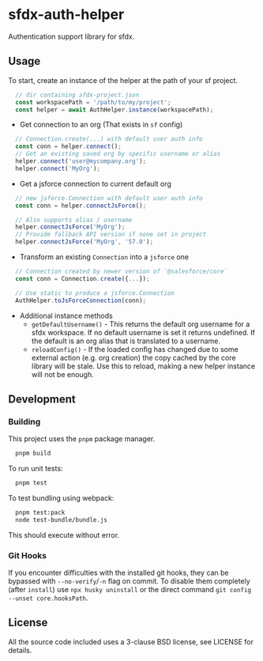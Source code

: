 # sfdx-auth-helper

Authentication support library for sfdx.

## Usage

To start, create an instance of the helper at the path of your sf project.

```js
  // dir containing sfdx-project.json
  const workspacePath = '/path/to/my/project';
  const helper = await AuthHelper.instance(workspacePath);
```

* Get connection to an org (That exists in `sf` config)

```js
  // Connection.create(...) with default user auth info
  const conn = helper.connect();
  // Get an existing saved org by specific username or alias
  helper.connect('user@mycompany.org');
  helper.connect('MyOrg');
```

* Get a jsforce connection to current default org

```js
  // new jsforce.Connection with default user auth info
  const conn = helper.connectJsForce();

  // Also supports alias / username
  helper.connectJsForce('MyOrg');
  // Provide fallback API version if none set in project
  helper.connectJsForce('MyOrg', '57.0');
```

* Transform an existing `Connection` into a `jsforce` one

```js
  // Connection created by newer version of `@salesforce/core`
  const conn = Connection.create({...});

  // Use static to produce a jsforce.Connection
  AuthHelper.toJsForceConnection(conn);
```

* Additional instance methods
  * `getDefaultUsername()` - This returns the default org username for a sfdx workspace. If no default username is set it returns undefined. If the default is an org alias that is translated to a username.
  * `reloadConfig()` - If the loaded config has changed due to some external action (e.g. org creation) the copy cached by the core library will be stale. Use this to reload, making a new helper instance will not be enough.

## Development

### Building

This project uses the `pnpm` package manager.

```txt
  pnpm build
```

To run unit tests:

```txt
  pnpm test
```

To test bundling using webpack:

```txt
  pnpm test:pack
  node test-bundle/bundle.js
```

This should execute without error.

### Git Hooks

If you encounter difficulties with the installed git hooks, they can be bypassed with `--no-verify`/`-n` flag on commit. To disable them completely (after `install`) use `npx husky uninstall` or the direct command `git config --unset core.hooksPath`.

## License

All the source code included uses a 3-clause BSD license, see LICENSE for details.
